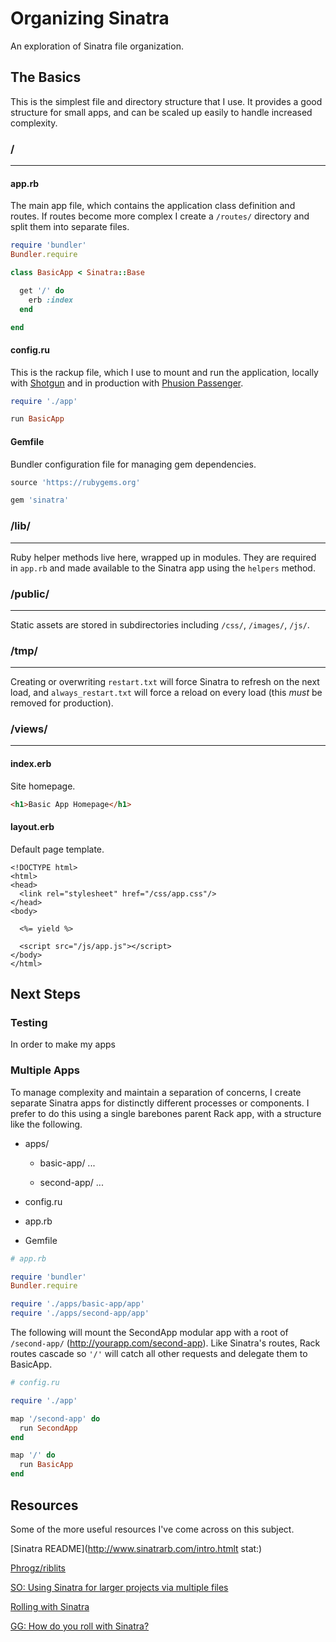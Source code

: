 # Organizing Sinatra
An exploration of Sinatra file organization.



## The Basics
This is the simplest file and directory structure that I use. It provides a good structure for small apps, and can be scaled up easily to handle increased complexity.

### /
---

#### app.rb 
The main app file, which contains the application class definition and routes. If routes become more complex I create a `/routes/` directory and split them into separate files.

```ruby
require 'bundler'
Bundler.require

class BasicApp < Sinatra::Base

  get '/' do
    erb :index
  end

end
```


#### config.ru
This is the rackup file, which I use to mount and run the application, locally with [Shotgun]() and in production with [Phusion Passenger]().

```ruby
require './app'

run BasicApp
```


#### Gemfile
Bundler configuration file for managing gem dependencies.

```ruby
source 'https://rubygems.org'

gem 'sinatra'
```


### /lib/
---
Ruby helper methods live here, wrapped up in modules. They are required in `app.rb` and made available to the Sinatra app using the `helpers` method.


### /public/
---
Static assets are stored in subdirectories including `/css/`, `/images/`, `/js/`.


### /tmp/
---
Creating or overwriting `restart.txt` will force Sinatra to refresh on the next load, and `always_restart.txt` will force a reload on every load (this _must_ be removed for production).


### /views/
---

#### index.erb
Site homepage.

```html
<h1>Basic App Homepage</h1>
```


#### layout.erb
Default page template.

```erb
<!DOCTYPE html>
<html>
<head>
  <link rel="stylesheet" href="/css/app.css"/>
</head>
<body>

  <%= yield %>

  <script src="/js/app.js"></script>
</body>
</html>
```



## Next Steps

### Testing
In order to make my apps


### Multiple Apps
To manage complexity and maintain a separation of concerns, I create separate Sinatra apps for distinctly different processes or components. I prefer to do this using a single barebones parent Rack app, with a structure like the following.

- apps/
    - basic-app/
      ...

    - second-app/
      ...

- config.ru

- app.rb

- Gemfile

```ruby
# app.rb

require 'bundler'
Bundler.require

require './apps/basic-app/app'
require './apps/second-app/app'
```

The following will mount the SecondApp modular app with a root of `/second-app/` (http://yourapp.com/second-app). Like Sinatra's routes, Rack routes cascade so `'/'` will catch all other requests and delegate them to BasicApp.

```ruby
# config.ru

require './app'

map '/second-app' do
  run SecondApp
end

map '/' do
  run BasicApp
end
```



## Resources
Some of the more useful resources I've come across 
on this subject.

[Sinatra README](http://www.sinatrarb.com/intro.htmlt stat:)

[Phrogz/riblits](https://github.com/Phrogz/riblits)

[SO: Using Sinatra for larger projects via multiple files](http://stackoverflow.com/questions/5015471/using-sinatra-for-larger-projects-via-multiple-files)

[Rolling with Sinatra](http://www.sitepoint.com/rolling-with-sinatra/)

[GG: How do you roll with Sinatra?](https://groups.google.com/forum/#!msg/sinatrarb/BFAXCCK3D8I/mXLv6YDoBcAJ)
